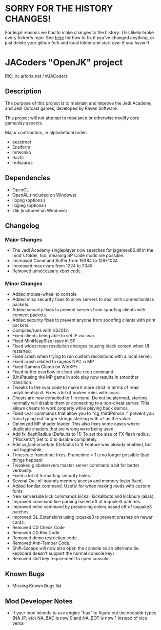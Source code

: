 # SORRY FOR THE HISTORY CHANGES! #

For legal reasons we had to make changes to the history. This likely broke every forker's repo. See [here](http://git-scm.com/docs/git-rebase.html#_recovering_from_upstream_rebase) for how to fix if you've changed anything, or just delete your github fork and local folder and start over if you haven't.

# JACoders "OpenJK" project #

IRC: irc.arloria.net / #JACoders

## Description ##

The purpose of this project is to maintain and improve the Jedi Academy and Jedi Outcast games, developed by Raven Software.

This project will not attempt to rebalance or otherwise modify core gameplay aspects.

Major contributors, in alphabetical order:
* eezstreet
* Ensiform
* mrwonko
* Raz0r
* redsaurus

## Dependencies ##
* OpenGL
* OpenAL (included on Windows)
* libpng (optional)
* libjpeg (optional)
* zlib (included on Windows)

## Changelog ##

### Major Changes ###
* The Jedi Academy singleplayer now searches for jagamex86.dll in the mod's folder, too, meaning SP Code mods are possible.
* Increased Command Buffer from 16384 to 128*1024
* Increased max cvars from 1224 to 2048
* Removed unnecessary xbox code.

### Minor Changes ###
* Added mouse-wheel to console
* Added misc security fixes to allow servers to deal with connectionless packets.
* Added security fixes to prevent servers from spoofing clients with connect packets.
* Added security fixes to prevent anyone from spoofing clients with print packets.
* Compiles/runs with VS2012.
* Fixed clients being able to set IP via cvar.
* Fixed MiniHeapSize issue in SP
* Fixed widescreen resolution changes causing black screen when UI restarted.
* Fixed crash when trying to run custom resolutions with a local server.
* Fixed crash related to ragnos NPC in MP
* Fixed Gamma Clamp on WinXP+
* Fixed buffer overflow in client side rcon command.
* (Un)Pausing the MP game in solo play now results in smoother transition.
* Tweaks to the cvar code to make it more strict in terms of read only/cheats/init.  Fixes a lot of broken rules with cvars.
* Cheats are now defaulted to 1 in menu.  Do not be alarmed, starting normally will disable them or connecting to a non-cheat server. This allows cheats to work properly while playing back demos.
* Fixed cvar commands that allow you to "cg_thirdPerson !" prevent you from typing out longer strings starting with a ! as the value.
* Optimized MP shader loader.  This also fixes some cases where duplicate shaders that are wrong were being used.
* Add fx_flashRadius (Defaults to 11) To set the size of FX flash radius. ("Rockets")  Set to 0 to disable completely.
* Add sv_lanForceRate (Defaults to 1) Feature was already enabled, but not toggleable.
* Timescale frametime fixes.  Frametime < 1 is no longer possible (bad things happen)
* Tweaked globalservers master server command a bit for better verbosity.
* Fixed a lot of formatting security holes.
* Several Out-of-bounds memory access and memory leaks fixed.
* Added fontlist command.  Useful for when making mods with custom fonts.
* New serverside kick commands kickall kickallbots and kicknum (alias).
* Improved command line parsing based off of ioquake3 patches.
* Improved echo command by preserving colors based off of ioquake3 patches.
* Improved GL_Extensions using ioquake3 to prevent crashes on newer cards.
* Removed CD Check Code
* Removed CD Key Code
* Removed demo restriction code.
* Removed Anti-Tamper Code.
* Shift-Escape will now also open the console as an alternate (ie: keyboard doesn't support the normal console key)
* Removed shift key requirement to open console


## Known Bugs ##

* Missing Known Bugs list

## Mod Developer Notes ##
* If your mod intends to use engine "hax" to figure out the nedaddr types (NA_IP, etc) NA_BAD is now 0 and NA_BOT is now 1 instead of vice versa.
